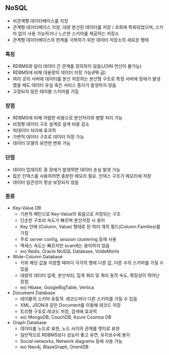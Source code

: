 # 

## NoSQL

- 비관계형 데이터베이스를 지칭
- 관계형 데이터베이스 지양, 대량 분산된 데이터를 저장 / 조회에 특화되었으며, 스키마 없이 사용 가능하거나 느슨한 스키마를 제공하는 저장소
- 관계형 데이터베이스의 한계를 극복하기 위한 데이터 저장소의 새로운 형태

### 특징

- RDBMS와 달리 데이터 간 관계를 정의하지 않음(JOIN 연산이 불가능)
- RDBMS에 비해 대용량의 데이터 저장 가능(PB 급)
- 여러 곳의 서버에 데이터를 분산 저장하는 분산형 구조로 특정 서버에 장애가 발생했을 때도 데이터 유실 혹은 서비스 중지가 발생하지 않음
- 고정되지 않은 테이블 스키마를 가짐

### 장점

- RDBMS에 비해 저렴한 비용으로 분산처리와 병렬 처리 가능
- 비정형 데이터 구조 설계로 설게 비용 감소
- 빅데이터 처리에 효과적
- 가변적 데이터 구조로 데이터 저장 가능
- 데이터 모델의 유연한 변화 가능

### 단점

- 데이터 업데이트 중 장애가 발생하면 데이터 손실 발생 가능
- 많은 인덱스를 사용하려면 충분한 메모리 필요. 인덱스 구조가 메모리에 저장
- 데이터 일관성이 항상 보장되지 않음

### 종류

- Key-Value DB
    - 기본적 패턴으로 Key-Value의 묶음으로 저장되는 구조
    - 단순한 구조라 속도가 빠르며 분산저장 시 용이
    - Key 안에 (Column, Value) 형태로 된 여러 개의 필드(Column Families)를 가짐
    - 주로 server config, session clustering 등에 사용
    - 엑세스 속도는 빠르지만 scan에는 용이하지 않음
    - ex) Redis, Oracle NoSQL Database, VoldeMorte
- Wide-Column Database
    - 키와 해당 값을 저장할 때마다 각각의 행에 다른 값, 다른 수의 스키마를 가질 수 있음
    - 대량의 데이터 압축, 분산처리, 집계 쿼리 및 쿼리 동작 속도, 확장성이 뛰어난 장점
    - ex) Hbase, GoogleBigTable, Vertica
- Document Database
    - 테이블의 스키마 유동적. 레코드마다 다른 스키마를 가질 수 있음
    - XML, JSON과 같은 Document를 이용해 레코드 저장
    - 트리형 구조로 레코드 저장, 검색에 효과적
    - ex) MongoDB, CouchDB, Azure Cosmos DB
- Graph Database
    - 데이터를 노드로 표현, 노드 사이의 관계를 엣지로 표현
    - 일반적으로 RDBMS보다 성능이 좋고 유연, 유지보수에 용이
    - Social networks, Network diagrams 등에 사용 가능
    - ex) Neo4j, BlazeGraph, OrientDB